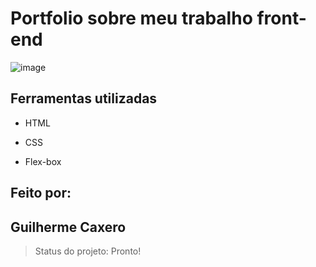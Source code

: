   # Portfolio sobre meu trabalho front-end

  ![image]()

 ## Ferramentas utilizadas 

* HTML

* CSS

* Flex-box

## Feito por:

## Guilherme Caxero
  
>Status do projeto: Pronto!
